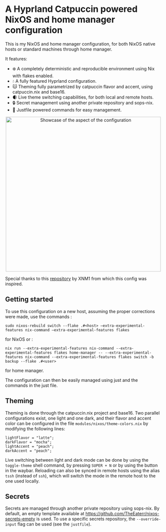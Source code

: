 # A Hyprland Catpuccin powered NixOS and home manager configuration

This is my NixOS and home manager configuration, for both NixOS native hosts or standard machines through home manager.

It features:
- ❄️ A completely deterministic and reproducible environment using Nix with flakes enabled.
- 💧 A fully featured Hyprland configuration.
- 🐱 Theming fully parametrized by catpuccin flavor and accent, using catpuccin.nix and base16.
- 🌒 Live theme switching capabilities, for both local and remote hosts.
- 🔒 Secret management using another private repository and sops-nix.
- 📖 Justfile powered commands for easy management.

<div align="center">
<img src="./showcase.gif" alt="Showcase of the aspect of the configuration" height="500">
</div>

Special thanks to this [repository](https://github.com/XNM1/linux-nixos-hyprland-config-dotfiles) by XNM1 from which this config was inspired.

## Getting started

To use this configuration on a new host, assuming the proper corrections were made, use the commands :

```
sudo nixos-rebuild switch --flake .#<host> –extra-experimental-features nix-command –extra-experimental-features flakes
```

for NixOS or :

```
nix run --extra-experimental-features nix-command --extra-experimental-features flakes home-manager -- --extra-experimental-features nix-command --extra-experimental-features flakes switch -b backup --flake .#<user>
```

for home manager.

The configuration can then be easily managed using just and the commands in the just file.

## Theming

Theming is done through the catpuccin.nix project and base16. Two parallel configurations exist, one light and one dark, and their flavor and accent color can be configured in the file `modules/nixos/theme-colors.nix` by modifying the following lines:

```
lightFlavor = "latte";
darkFlavor = "mocha";
lightAccent = "peach";
darkAccent = "peach";
```

Live switching between light and dark mode can be done by using the `toggle-theme` shell command, by pressing `SUPER + N` or by using the button in the waybar. Reloading can also be synced in remote hosts using the alias `tssh` (instead of `ssh`), which will switch the mode in the remote host to the one used locally.

## Secrets

Secrets are managed through another private repository using sops-nix. By default, an empty template available at https://github.com/TheEaterr/nixos-secrets-empty is used. To use a specific secrets repository, the `--override-input` flag can be used (see the `justfile`).